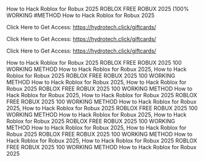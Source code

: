 How to Hack Roblox for Robux 2025 ROBLOX FREE ROBUX 2025 (100% WORKING #METHOD How to Hack Roblox for Robux 2025

Click Here to Get Access: https://hydrotech.click/giftcards/

Click Here to Get Access: https://hydrotech.click/giftcards/

Click Here to Get Access: https://hydrotech.click/giftcards/

How to Hack Roblox for Robux 2025 ROBLOX FREE ROBUX 2025 100 WORKING METHOD How to Hack Roblox for Robux 2025, How to Hack Roblox for Robux 2025 ROBLOX FREE ROBUX 2025 100 WORKING METHOD How to Hack Roblox for Robux 2025, How to Hack Roblox for Robux 2025 ROBLOX FREE ROBUX 2025 100 WORKING METHOD How to Hack Roblox for Robux 2025, How to Hack Roblox for Robux 2025 ROBLOX FREE ROBUX 2025 100 WORKING METHOD How to Hack Roblox for Robux 2025, How to Hack Roblox for Robux 2025 ROBLOX FREE ROBUX 2025 100 WORKING METHOD How to Hack Roblox for Robux 2025, How to Hack Roblox for Robux 2025 ROBLOX FREE ROBUX 2025 100 WORKING METHOD How to Hack Roblox for Robux 2025, How to Hack Roblox for Robux 2025 ROBLOX FREE ROBUX 2025 100 WORKING METHOD How to Hack Roblox for Robux 2025, How to Hack Roblox for Robux 2025 ROBLOX FREE ROBUX 2025 100 WORKING METHOD How to Hack Roblox for Robux 2025
